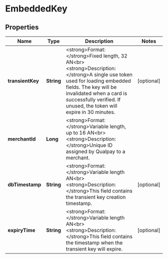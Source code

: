 
# EmbeddedKey

## Properties
Name | Type | Description | Notes
------------ | ------------- | ------------- | -------------
**transientKey** | **String** | &lt;strong&gt;Format: &lt;/strong&gt;Fixed length, 32 AN&lt;br&gt;&lt;strong&gt;Description: &lt;/strong&gt;A single use token used for loading embedded fields. The key will be invalidated   when a card is successfully verified. If unused, the token will expire in 30 minutes.  |  [optional]
**merchantId** | **Long** | &lt;strong&gt;Format: &lt;/strong&gt;Variable length, up to 16 AN&lt;br&gt;&lt;strong&gt;Description: &lt;/strong&gt;Unique ID assigned by Qualpay to a merchant. | 
**dbTimestamp** | **String** | &lt;strong&gt;Format: &lt;/strong&gt;Variable length AN&lt;br&gt;&lt;strong&gt;Description: &lt;/strong&gt;This field contains the transient key creation timestamp.  |  [optional]
**expiryTime** | **String** | &lt;strong&gt;Format: &lt;/strong&gt;Variable length AN&lt;br&gt;&lt;strong&gt;Description: &lt;/strong&gt;This field contains the timestamp when the transient key will expire. |  [optional]



